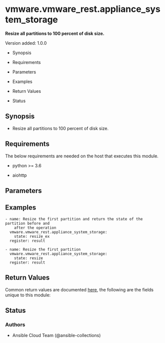 # vmware.vmware_rest.appliance_system_storage

**Resize all partitions to 100 percent of disk size.**

Version added: 1.0.0


* Synopsis


* Requirements


* Parameters


* Examples


* Return Values


* Status

## Synopsis


* Resize all partitions to 100 percent of disk size.

## Requirements

The below requirements are needed on the host that executes this
module.


* python >= 3.6


* aiohttp

## Parameters

## Examples

```
- name: Resize the first partition and return the state of the partition before and
    after the operation
  vmware.vmware_rest.appliance_system_storage:
    state: resize_ex
  register: result

- name: Resize the first partition
  vmware.vmware_rest.appliance_system_storage:
    state: resize
  register: result
```

## Return Values

Common return values are documented [here](https://docs.ansible.com/ansible/latest/reference_appendices/common_return_values.html#common-return-values),
the following are the fields unique to this module:

## Status

### Authors


* Ansible Cloud Team (@ansible-collections)
